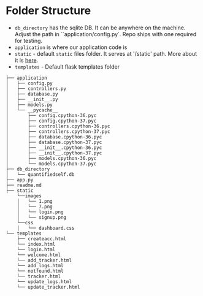 # Folder Structure

- `db_directory` has the sqlite DB. It can be anywhere on the machine. Adjust the path in ``application/config.py`. Repo ships with one required for testing.
- `application` is where our application code is
- `static` - default `static` files folder. It serves at '/static' path. More about it is [here](https://flask.palletsprojects.com/en/2.0.x/tutorial/static/).
- `templates` - Default flask templates folder


```
├── application
│   ├── config.py
│   ├── controllers.py
│   ├── database.py
│   ├── __init__.py
│   ├── models.py
│   └── __pycache__
│       ├── config.cpython-36.pyc
│       ├── config.cpython-37.pyc
│       ├── controllers.cpython-36.pyc
│       ├── controllers.cpython-37.pyc
│       ├── database.cpython-36.pyc
│       ├── database.cpython-37.pyc
│       ├── __init__.cpython-36.pyc
│       ├── __init__.cpython-37.pyc
│       ├── models.cpython-36.pyc
│       └── models.cpython-37.pyc
├── db_directory
│   └── quantifiedself.db
├── app.py
├── readme.md
├── static
    └──images
    │   └── 1.png
    │   └── 7.png
    │   └── login.png
    │   └── signup.png
    └──css
    │   └── dashboard.css
└── templates
    ├── createacc.html
    └── index.html
    └── login.html
    └── welcome.html
    └── add_tracker.html
    └── add_logs.html
    └── notfound.html
    └── tracker.html
    └── update_logs.html
    └── update_tracker.html
```